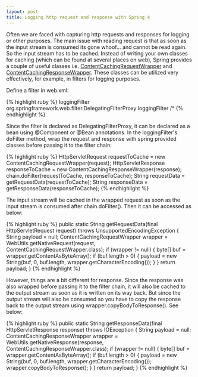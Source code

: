 ```yaml
---
layout: post
title: Logging http request and response with Spring 4
---
```


Often we are faced with capturing http requests and responses for logging or other purposes. 
The main issue with reading request is that as soon as the input stream is consumed its gone whoof... and cannot be read again.
So the input stream has to be cached. Instead of writing your own classes for caching (which can be found at several places on web), Spring provides a couple of useful classes i.e. [ContentCachingRequestWrapper](http://docs.spring.io/spring/docs/current/javadoc-api/org/springframework/web/util/ContentCachingRequestWrapper.html) and [ContentCachingResponseWrapper](http://docs.spring.io/spring/docs/current/javadoc-api/org/springframework/web/util/ContentCachingResponseWrapper.html).
These classes can be utilized very effectively, for example, in filters for logging purposes.

Define a filter in web.xml:

{% highlight ruby %}
<filter>
    <filter-name>loggingFilter</filter-name>
    <filter-class>org.springframework.web.filter.DelegatingFilterProxy</filter-class>
</filter>
<filter-mapping>
    <filter-name>loggingFilter</filter-name>
    <url-pattern>/*</url-pattern>
</filter-mapping>
{% endhighlight %}

Since the filter is declared as DelegatingFilterProxy, it can be declared as a bean using @Component or @Bean annotations.
In the loggingFilter's doFilter method, wrap the request and response with spring provided classes before passing it to the filter chain:

{% highlight ruby %}
HttpServletRequest requestToCache = new ContentCachingRequestWrapper(request);
HttpServletResponse responseToCache = new ContentCachingResponseWrapper(response);
chain.doFilter(requestToCache, responseToCache);
String requestData = getRequestData(requestToCache);
String responseData = getResponseData(responseToCache);
{% endhighlight %}

The input stream will be cached in the wrapped request as soon as the input stream is consumed after chain.doFilter(). Then it can be accessed as below:

{% highlight ruby %}
public static String getRequestData(final HttpServletRequest request) throws UnsupportedEncodingException {
    String payload = null;
    ContentCachingRequestWrapper wrapper = WebUtils.getNativeRequest(request, ContentCachingRequestWrapper.class);
    if (wrapper != null) {
        byte[] buf = wrapper.getContentAsByteArray();
        if (buf.length > 0) {
            payload = new String(buf, 0, buf.length, wrapper.getCharacterEncoding());
        }
    }
    return payload;
}
{% endhighlight %}

However, things are a bit different for response. Since the response was also wrapped before passing it to the filter chain, it will also be cached to the output stream as soon as it is written on its way back. But since the output stream will also be consumed so you have to copy the response back to the output stream using wrapper.copyBodyToResponse(). See below:

{% highlight ruby %}
public static String getResponseData(final HttpServletResponse response) throws IOException {
    String payload = null;
    ContentCachingResponseWrapper wrapper =
        WebUtils.getNativeResponse(response, ContentCachingResponseWrapper.class);
    if (wrapper != null) {
        byte[] buf = wrapper.getContentAsByteArray();
        if (buf.length > 0) {
            payload = new String(buf, 0, buf.length, wrapper.getCharacterEncoding());
            wrapper.copyBodyToResponse();
        }
    }
    return payload;
}
{% endhighlight %}
